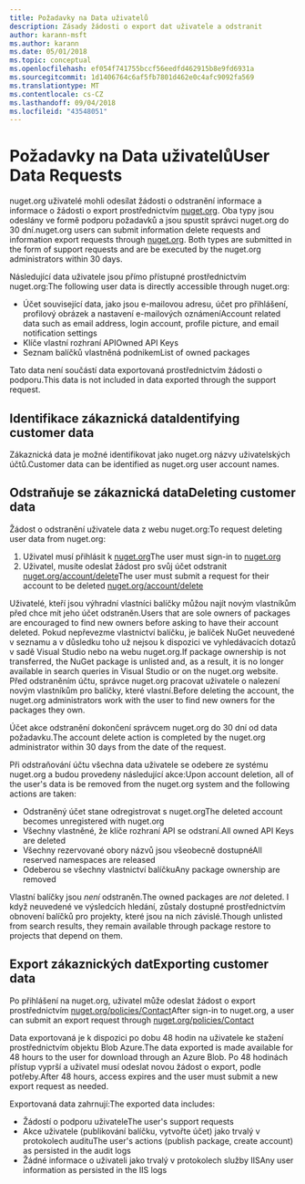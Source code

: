 ```yaml
---
title: Požadavky na Data uživatelů
description: Zásady žádosti o export dat uživatele a odstranit
author: karann-msft
ms.author: karann
ms.date: 05/01/2018
ms.topic: conceptual
ms.openlocfilehash: ef054f741755bccf56eedfd462915b8e9fd6931a
ms.sourcegitcommit: 1d1406764c6af5fb7801d462e0c4afc9092fa569
ms.translationtype: MT
ms.contentlocale: cs-CZ
ms.lasthandoff: 09/04/2018
ms.locfileid: "43548051"
---
```

# <a name="user-data-requests"></a><span data-ttu-id="9c511-103">Požadavky na Data uživatelů</span><span class="sxs-lookup"><span data-stu-id="9c511-103">User Data Requests</span></span>

<span data-ttu-id="9c511-104">nuget.org uživatelé mohli odesílat žádosti o odstranění informace a informace o žádosti o export prostřednictvím [nuget.org](https://www.nuget.org). Oba typy jsou odeslány ve formě podporu požadavků a jsou spustit správci nuget.org do 30 dní.</span><span class="sxs-lookup"><span data-stu-id="9c511-104">nuget.org users can submit information delete requests and information export requests through [nuget.org](https://www.nuget.org). Both types are submitted in the form of support requests and are be executed by the nuget.org administrators within 30 days.</span></span>

<span data-ttu-id="9c511-105">Následující data uživatele jsou přímo přístupné prostřednictvím nuget.org:</span><span class="sxs-lookup"><span data-stu-id="9c511-105">The following user data is directly accessible through nuget.org:</span></span>

* <span data-ttu-id="9c511-106">Účet související data, jako jsou e-mailovou adresu, účet pro přihlášení, profilový obrázek a nastavení e-mailových oznámení</span><span class="sxs-lookup"><span data-stu-id="9c511-106">Account related data such as email address, login account, profile picture, and email notification settings</span></span>
* <span data-ttu-id="9c511-107">Klíče vlastní rozhraní API</span><span class="sxs-lookup"><span data-stu-id="9c511-107">Owned API Keys</span></span>
* <span data-ttu-id="9c511-108">Seznam balíčků vlastněná podnikem</span><span class="sxs-lookup"><span data-stu-id="9c511-108">List of owned packages</span></span>

<span data-ttu-id="9c511-109">Tato data není součástí data exportovaná prostřednictvím žádosti o podporu.</span><span class="sxs-lookup"><span data-stu-id="9c511-109">This data is not included in data exported through the support request.</span></span>

## <a name="identifying-customer-data"></a><span data-ttu-id="9c511-110">Identifikace zákaznická data</span><span class="sxs-lookup"><span data-stu-id="9c511-110">Identifying customer data</span></span>

<span data-ttu-id="9c511-111">Zákaznická data je možné identifikovat jako nuget.org názvy uživatelských účtů.</span><span class="sxs-lookup"><span data-stu-id="9c511-111">Customer data can be identified as nuget.org user account names.</span></span>

## <a name="deleting-customer-data"></a><span data-ttu-id="9c511-112">Odstraňuje se zákaznická data</span><span class="sxs-lookup"><span data-stu-id="9c511-112">Deleting customer data</span></span>

<span data-ttu-id="9c511-113">Žádost o odstranění uživatele data z webu nuget.org:</span><span class="sxs-lookup"><span data-stu-id="9c511-113">To request deleting user data from nuget.org:</span></span>

1. <span data-ttu-id="9c511-114">Uživatel musí přihlásit k [nuget.org](https://www.nuget.org)</span><span class="sxs-lookup"><span data-stu-id="9c511-114">The user must sign-in to [nuget.org](https://www.nuget.org)</span></span>
1. <span data-ttu-id="9c511-115">Uživatel, musíte odeslat žádost pro svůj účet odstranit [nuget.org/account/delete](https://www.nuget.org/account/delete)</span><span class="sxs-lookup"><span data-stu-id="9c511-115">The user must submit a request for their account to be deleted [nuget.org/account/delete](https://www.nuget.org/account/delete)</span></span>

<span data-ttu-id="9c511-116">Uživatelé, kteří jsou výhradní vlastníci balíčky můžou najít novým vlastníkům před chce mít jeho účet odstraněn.</span><span class="sxs-lookup"><span data-stu-id="9c511-116">Users that are sole owners of packages are encouraged to find new owners before asking to have their account deleted.</span></span> <span data-ttu-id="9c511-117">Pokud nepřevezme vlastnictví balíčku, je balíček NuGet neuvedené v seznamu a v důsledku toho už nejsou k dispozici ve vyhledávacích dotazů v sadě Visual Studio nebo na webu nuget.org.</span><span class="sxs-lookup"><span data-stu-id="9c511-117">If package ownership is not transferred, the NuGet package is unlisted and, as a result, it is no longer available in search queries in Visual Studio or on the nuget.org website.</span></span> <span data-ttu-id="9c511-118">Před odstraněním účtu, správce nuget.org pracovat uživatele o nalezení novým vlastníkům pro balíčky, které vlastní.</span><span class="sxs-lookup"><span data-stu-id="9c511-118">Before deleting the account, the nuget.org administrators work with the user to find new owners for the packages they own.</span></span>

<span data-ttu-id="9c511-119">Účet akce odstranění dokončení správcem nuget.org do 30 dní od data požadavku.</span><span class="sxs-lookup"><span data-stu-id="9c511-119">The account delete action is completed by the nuget.org administrator within 30 days from the date of the request.</span></span>

<span data-ttu-id="9c511-120">Při odstraňování účtu všechna data uživatele se odebere ze systému nuget.org a budou provedeny následující akce:</span><span class="sxs-lookup"><span data-stu-id="9c511-120">Upon account deletion, all of the user's data is be removed from the nuget.org system and the following actions are taken:</span></span>

* <span data-ttu-id="9c511-121">Odstraněný účet stane odregistrovat s nuget.org</span><span class="sxs-lookup"><span data-stu-id="9c511-121">The deleted account becomes unregistered with nuget.org</span></span>
* <span data-ttu-id="9c511-122">Všechny vlastněné, že klíče rozhraní API se odstraní.</span><span class="sxs-lookup"><span data-stu-id="9c511-122">All owned API Keys are deleted</span></span>
* <span data-ttu-id="9c511-123">Všechny rezervované obory názvů jsou všeobecně dostupné</span><span class="sxs-lookup"><span data-stu-id="9c511-123">All reserved namespaces are released</span></span>
* <span data-ttu-id="9c511-124">Odeberou se všechny vlastnictví balíčku</span><span class="sxs-lookup"><span data-stu-id="9c511-124">Any package ownership are removed</span></span>

<span data-ttu-id="9c511-125">Vlastní balíčky jsou *není* odstraněn.</span><span class="sxs-lookup"><span data-stu-id="9c511-125">The owned packages are *not* deleted.</span></span> <span data-ttu-id="9c511-126">I když neuvedené ve výsledcích hledání, zůstaly dostupné prostřednictvím obnovení balíčků pro projekty, které jsou na nich závislé.</span><span class="sxs-lookup"><span data-stu-id="9c511-126">Though unlisted from search results, they remain available through package restore to projects that depend on them.</span></span>

## <a name="exporting-customer-data"></a><span data-ttu-id="9c511-127">Export zákaznických dat</span><span class="sxs-lookup"><span data-stu-id="9c511-127">Exporting customer data</span></span>

<span data-ttu-id="9c511-128">Po přihlášení na nuget.org, uživatel může odeslat žádost o export prostřednictvím [nuget.org/policies/Contact](https://www.nuget.org/policies/Contact)</span><span class="sxs-lookup"><span data-stu-id="9c511-128">After sign-in to nuget.org, a user can submit an export request through [nuget.org/policies/Contact](https://www.nuget.org/policies/Contact)</span></span>

<span data-ttu-id="9c511-129">Data exportovaná je k dispozici po dobu 48 hodin na uživatele ke stažení prostřednictvím objektu Blob Azure.</span><span class="sxs-lookup"><span data-stu-id="9c511-129">The data exported is made available for 48 hours to the user for download through an Azure Blob.</span></span> <span data-ttu-id="9c511-130">Po 48 hodinách přístup vyprší a uživatel musí odeslat novou žádost o export, podle potřeby.</span><span class="sxs-lookup"><span data-stu-id="9c511-130">After 48 hours, access expires and the user must submit a new export request as needed.</span></span>

<span data-ttu-id="9c511-131">Exportovaná data zahrnují:</span><span class="sxs-lookup"><span data-stu-id="9c511-131">The exported data includes:</span></span>

* <span data-ttu-id="9c511-132">Žádostí o podporu uživatele</span><span class="sxs-lookup"><span data-stu-id="9c511-132">The user's support requests</span></span>
* <span data-ttu-id="9c511-133">Akce uživatele (publikování balíčku, vytvořte účet) jako trvalý v protokolech auditu</span><span class="sxs-lookup"><span data-stu-id="9c511-133">The user's actions (publish package, create account) as persisted in the audit logs</span></span>
* <span data-ttu-id="9c511-134">Žádné informace o uživateli jako trvalý v protokolech služby IIS</span><span class="sxs-lookup"><span data-stu-id="9c511-134">Any user information as persisted in the IIS logs</span></span>
